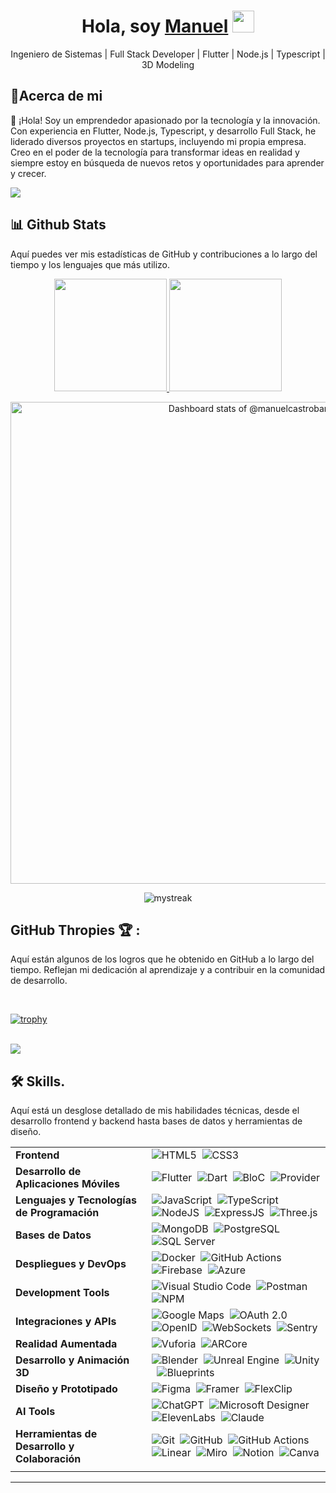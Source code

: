 <h1 align="center"><b>Hola, soy <a href="https://aristi.dev">Manuel</a> </b><img src="https://media.giphy.com/media/hvRJCLFzcasrR4ia7z/giphy.gif" width="35"></h1>
<p align="center">
  Ingeniero de Sistemas | Full Stack Developer | Flutter | Node.js | Typescript | 3D Modeling
</p>

## 🤖Acerca de mi

👋 ¡Hola! Soy un emprendedor apasionado por la tecnología y la innovación. Con experiencia en Flutter, Node.js, Typescript, y desarrollo Full Stack, he liderado diversos proyectos en startups, incluyendo mi propia empresa. Creo en el poder de la tecnología para transformar ideas en realidad y siempre estoy en búsqueda de nuevos retos y oportunidades para aprender y crecer.

<a href="https://www.youtube.com/watch?v=dQw4w9WgXcQ"><img src="https://user-images.githubusercontent.com/73097560/115834477-dbab4500-a447-11eb-908a-139a6edaec5c.gif"></a>

## 📊 Github Stats
Aquí puedes ver mis estadísticas de GitHub y contribuciones a lo largo del tiempo y los lenguajes que más utilizo.

<p align="center">
<a href="https://github.com/AVS1508">
  <img height="180em" src="https://github-readme-stats-eight-theta.vercel.app/api?username=manuelcastrobarinas&show_icons=true&theme=algolia&include_all_commits=true&count_private=true"/>
  <img height="180em" src="https://github-readme-stats-eight-theta.vercel.app/api/top-langs/?username=manuelcastrobarinas&layout=compact&langs_count=8&theme=algolia"/>
</a>
</p>
<p align="center">
<a href="https://next.ossinsight.io/widgets/official/compose-user-dashboard-stats?user_id=46537155" target="_blank" style="display: block" align="center">
  <picture>
    <source media="(prefers-color-scheme: dark)" srcset="https://next.ossinsight.io/widgets/official/compose-user-dashboard-stats/thumbnail.png?user_id=46537155&image_size=auto&color_scheme=dark" width="771" height="auto">
    <img alt="Dashboard stats of @manuelcastrobarinas" src="https://next.ossinsight.io/widgets/official/compose-user-dashboard-stats/thumbnail.png?user_id=46537155&image_size=auto&color_scheme=light" width="771" height="auto">
  </picture>
</a>
</p>

<p align="center">
  <img src="https://github-readme-streak-stats.herokuapp.com/?user=manuelcastrobarinas&theme=tokyonight" alt="mystreak"/>
</p>

## GitHub Thropies 🏆 :

Aquí están algunos de los logros que he obtenido en GitHub a lo largo del tiempo. Reflejan mi dedicación al aprendizaje y a contribuir en la comunidad de desarrollo.

<br>
<p align="center">

  [![trophy](https://github-profile-trophy.vercel.app/?username=manuelcastrobarinas)](https://github.com/manuelcastrobarinas/github-profile-trophy)
  
</p>
<br>
<a href="https://www.youtube.com/watch?v=dQw4w9WgXcQ"><img src="https://user-images.githubusercontent.com/73097560/115834477-dbab4500-a447-11eb-908a-139a6edaec5c.gif"></a>


## 🛠️ Skills.
Aquí está un desglose detallado de mis habilidades técnicas, desde el desarrollo frontend y backend hasta bases de datos y herramientas de diseño.

| | |
|----------|--------|
| **Frontend** | ![HTML5](https://img.shields.io/badge/-HTML5-03060d?style=for-the-badge&logo=html5)&nbsp; ![CSS3](https://img.shields.io/badge/-CSS3-03060d?style=for-the-badge&logo=css3)&nbsp; |
| **Desarrollo de Aplicaciones Móviles** | ![Flutter](https://img.shields.io/badge/Flutter-03060d?style=for-the-badge&logo=flutter)&nbsp; ![Dart](https://img.shields.io/badge/Dart-03060d?style=for-the-badge&logo=dart)&nbsp; ![BloC](https://img.shields.io/badge/BloC-03060d?style=for-the-badge&logo=bloc)&nbsp; ![Provider](https://img.shields.io/badge/Provider-03060d?style=for-the-badge&logo=provider) |
| **Lenguajes y Tecnologías de Programación** | ![JavaScript](https://img.shields.io/badge/JavaScript-03060d?style=for-the-badge&logo=javascript)&nbsp; ![TypeScript](https://img.shields.io/badge/TypeScript-03060d?style=for-the-badge&logo=typescript)&nbsp; ![NodeJS](https://img.shields.io/badge/Node.js-03060d?style=for-the-badge&logo=node.js)&nbsp; ![ExpressJS](https://img.shields.io/badge/ExpressJS-03060d?style=for-the-badge&logo=express)&nbsp; ![Three.js](https://img.shields.io/badge/Three.js-03060d?style=for-the-badge&logo=three.js) |
| **Bases de Datos** | ![MongoDB](https://img.shields.io/badge/MongoDB-03060d?style=for-the-badge&logo=mongodb)&nbsp; ![PostgreSQL](https://img.shields.io/badge/PostgreSQL-03060d?style=for-the-badge&logo=postgresql)&nbsp; ![SQL Server](https://img.shields.io/badge/SQL%20Server-03060d?style=for-the-badge&logo=microsoft-sql-server) |
| **Despliegues y DevOps** | ![Docker](https://img.shields.io/badge/Docker-03060d?style=for-the-badge&logo=docker)&nbsp; ![GitHub Actions](https://img.shields.io/badge/GitHub%20Actions-03060d?style=for-the-badge&logo=githubactions)&nbsp; ![Firebase](https://img.shields.io/badge/Firebase-03060d?style=for-the-badge&logo=firebase)&nbsp; ![Azure](https://img.shields.io/badge/Azure-03060d?style=for-the-badge&logo=microsoft-azure) |
| **Development Tools** | ![Visual Studio Code](https://img.shields.io/badge/Visual%20Studio%20Code-03060d?style=for-the-badge)&nbsp; ![Postman](https://img.shields.io/badge/-Postman-03060d?style=for-the-badge&logo=postman)&nbsp; ![NPM](https://img.shields.io/badge/NPM-03060d?style=for-the-badge&logo=npm)&nbsp; |
| **Integraciones y APIs** | ![Google Maps](https://img.shields.io/badge/Google%20Maps-03060d?style=for-the-badge&logo=googlemaps)&nbsp; ![OAuth 2.0](https://img.shields.io/badge/OAuth%202.0-03060d?style=for-the-badge&logo=oauth)&nbsp; ![OpenID](https://img.shields.io/badge/OpenID-03060d?style=for-the-badge&logo=openid)&nbsp; ![WebSockets](https://img.shields.io/badge/WebSockets-03060d?style=for-the-badge&logo=websockets)&nbsp; ![Sentry](https://img.shields.io/badge/Sentry-03060d?style=for-the-badge&logo=sentry) |
| **Realidad Aumentada** | ![Vuforia](https://img.shields.io/badge/Vuforia-03060d?style=for-the-badge&logo=vuforia)&nbsp; ![ARCore](https://img.shields.io/badge/ARCore-03060d?style=for-the-badge&logo=arcore) |
| **Desarrollo y Animación 3D** | ![Blender](https://img.shields.io/badge/Blender-03060d?style=for-the-badge&logo=blender)&nbsp; ![Unreal Engine](https://img.shields.io/badge/Unreal%20Engine-03060d?style=for-the-badge&logo=unrealengine)&nbsp; ![Unity](https://img.shields.io/badge/Unity-03060d?style=for-the-badge&logo=unity)&nbsp; ![Blueprints](https://img.shields.io/badge/Blueprints-03060d?style=for-the-badge&logo=blueprints) |
| **Diseño y Prototipado** | ![Figma](https://img.shields.io/badge/Figma-03060d?style=for-the-badge&logo=figma)&nbsp; ![Framer](https://img.shields.io/badge/Framer-03060d?style=for-the-badge&logo=framer)&nbsp;  ![FlexClip](https://img.shields.io/badge/FlexClip-03060d?style=for-the-badge&logo=flexclip) |
| **AI Tools** | ![ChatGPT](https://img.shields.io/badge/chatGPT-03060d?style=for-the-badge&logo=openai)&nbsp; ![Microsoft Designer](https://img.shields.io/badge/Microsoft%20Designer-03060d?style=for-the-badge&logo=microsoft)&nbsp; ![ElevenLabs](https://img.shields.io/badge/ElevenLabs-03060d?style=for-the-badge&logo=elevenlabs)&nbsp; ![Claude](https://img.shields.io/badge/Anthropic's%20Claude-03060d?style=for-the-badge&logo=anthropic) |
| **Herramientas de Desarrollo y Colaboración** | ![Git](https://img.shields.io/badge/Git-03060d?style=for-the-badge&logo=git)&nbsp; ![GitHub](https://img.shields.io/badge/GitHub-03060d?style=for-the-badge&logo=github)&nbsp; ![GitHub Actions](https://img.shields.io/badge/github%20actions-03060d?style=for-the-badge&logo=githubactions)&nbsp; ![Linear](https://img.shields.io/badge/Linear-03060d?style=for-the-badge&logo=linear)&nbsp; ![Miro](https://img.shields.io/badge/Miro-03060d?style=for-the-badge&logo=miro)&nbsp; ![Notion](https://img.shields.io/badge/Notion-03060d?style=for-the-badge&logo=notion)&nbsp; ![Canva](https://img.shields.io/badge/-Canva-03060d?style=for-the-badge&logo=canva) |
| | |

---
